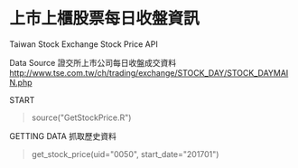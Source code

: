 # 上市上櫃股票每日收盤資訊
Taiwan Stock Exchange Stock Price API

Data Source 
證交所上市公司每日收盤成交資料 http://www.tse.com.tw/ch/trading/exchange/STOCK_DAY/STOCK_DAYMAIN.php

START 
> source("GetStockPrice.R")

GETTING DATA 抓取歷史資料
> get_stock_price(uid="0050", start_date="201701")


